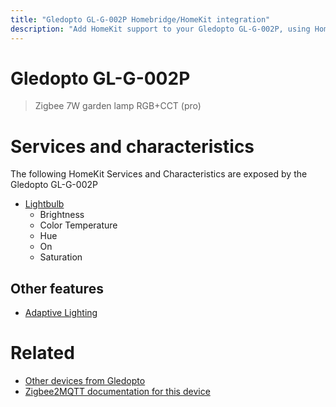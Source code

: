 ```yaml
---
title: "Gledopto GL-G-002P Homebridge/HomeKit integration"
description: "Add HomeKit support to your Gledopto GL-G-002P, using Homebridge, Zigbee2MQTT and homebridge-z2m."
---
```

<!---
This file has been GENERATED using src/docgen/docgen.ts
DO NOT EDIT THIS FILE MANUALLY!
-->
# Gledopto GL-G-002P
> Zigbee 7W garden lamp RGB+CCT (pro)


# Services and characteristics
The following HomeKit Services and Characteristics are exposed by
the Gledopto GL-G-002P

* [Lightbulb](../../light.md)
  * Brightness
  * Color Temperature
  * Hue
  * On
  * Saturation


## Other features
* [Adaptive Lighting](../../light.md)


# Related
* [Other devices from Gledopto](../index.md#gledopto)
* [Zigbee2MQTT documentation for this device](https://www.zigbee2mqtt.io/devices/GL-G-002P.html)